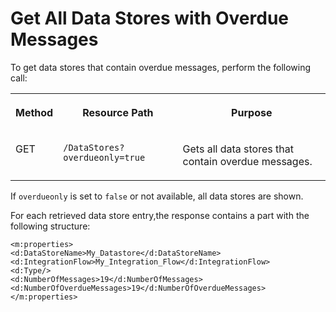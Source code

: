 <!-- loio5173f5c9af124c76bef0ee1aa5c57679 -->

# Get All Data Stores with Overdue Messages



To get data stores that contain overdue messages, perform the following call:


<table>
<tr>
<th valign="top">

Method



</th>
<th valign="top">

Resource Path



</th>
<th valign="top">

Purpose



</th>
</tr>
<tr>
<td valign="top">

GET



</td>
<td valign="top">

`​/DataStores?overdueonly=true` 



</td>
<td valign="top">

Gets all data stores that contain overdue messages.



</td>
</tr>
</table>

If `overdueonly` is set to `false` or not available, all data stores are shown.

For each retrieved data store entry,the response contains a part with the following structure:

```
<m:properties>
<d:DataStoreName>My_Datastore</d:DataStoreName>
<d:IntegrationFlow>My_Integration_Flow</d:IntegrationFlow>
<d:Type/>
<d:NumberOfMessages>19</d:NumberOfMessages>
<d:NumberOfOverdueMessages>19</d:NumberOfOverdueMessages>
</m:properties>
```

